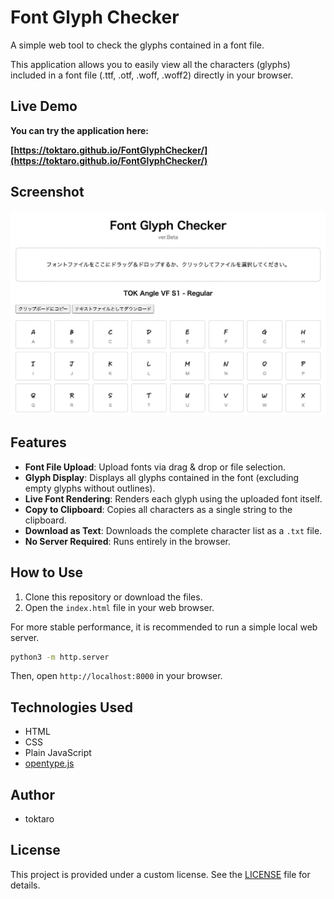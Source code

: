 # Font Glyph Checker

A simple web tool to check the glyphs contained in a font file.

This application allows you to easily view all the characters (glyphs) included in a font file (.ttf, .otf, .woff, .woff2) directly in your browser.

## Live Demo

**You can try the application here:**

**[https://toktaro.github.io/FontGlyphChecker/](https://toktaro.github.io/FontGlyphChecker/)**


## Screenshot

![App Screenshot](screenshot.png)

## Features

- **Font File Upload**: Upload fonts via drag & drop or file selection.
- **Glyph Display**: Displays all glyphs contained in the font (excluding empty glyphs without outlines).
- **Live Font Rendering**: Renders each glyph using the uploaded font itself.
- **Copy to Clipboard**: Copies all characters as a single string to the clipboard.
- **Download as Text**: Downloads the complete character list as a `.txt` file.
- **No Server Required**: Runs entirely in the browser.

## How to Use

1.  Clone this repository or download the files.
2.  Open the `index.html` file in your web browser.

For more stable performance, it is recommended to run a simple local web server.
```bash
python3 -m http.server
```
Then, open `http://localhost:8000` in your browser.

## Technologies Used

- HTML
- CSS
- Plain JavaScript
- [opentype.js](https://github.com/opentypejs/opentype.js)

## Author

- toktaro

## License

This project is provided under a custom license. See the [LICENSE](LICENSE) file for details.
